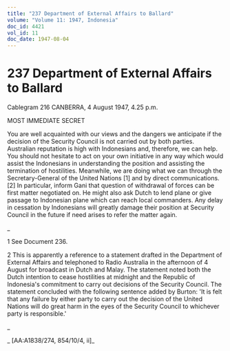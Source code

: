 ```yaml
---
title: "237 Department of External Affairs to Ballard"
volume: "Volume 11: 1947, Indonesia"
doc_id: 4421
vol_id: 11
doc_date: 1947-08-04
---
```


# 237 Department of External Affairs to Ballard

Cablegram 216 CANBERRA, 4 August 1947, 4.25 p.m.

MOST IMMEDIATE SECRET

You are well acquainted with our views and the dangers we anticipate if the decision of the Security Council is not carried out by both parties. Australian reputation is high with Indonesians and, therefore, we can help. You should not hesitate to act on your own initiative in any way which would assist the Indonesians in understanding the position and assisting the termination of hostilities. Meanwhile, we are doing what we can through the Secretary-General of the United Nations [1] and by direct communications. [2] In particular, inform Gani that question of withdrawal of forces can be first matter negotiated on. He might also ask Dutch to lend plane or give passage to Indonesian plane which can reach local commanders. Any delay in cessation by Indonesians will greatly damage their position at Security Council in the future if need arises to refer the matter again.

_

1 See Document 236.

2 This is apparently a reference to a statement drafted in the Department of External Affairs and telephoned to Radio Australia in the afternoon of 4 August for broadcast in Dutch and Malay. The statement noted both the Dutch intention to cease hostilities at midnight and the Republic of Indonesia's commitment to carry out decisions of the Security Council. The statement concluded with the following sentence added by Burton: 'It is felt that any failure by either party to carry out the decision of the United Nations will do great harm in the eyes of the Security Council to whichever party is responsible.'

_

_ [AA:A1838/274, 854/10/4, ii]_
